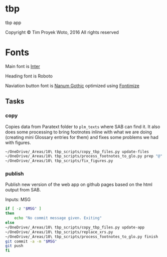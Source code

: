 # tbp
tbp app

Copyright © Tim Proyek Woto, 2016
All rights reserved


# Fonts

Main font is [Inter](https://fonts.google.com/specimen/Inter)

Heading font is Roboto


Naviation button font is [Nanum Gothic](https://fonts.google.com/specimen/Nanum+Gothic) optimized using [Fontimize](https://daveon.design/introducing-fontimize-subset-fonts-to-exactly-and-only-your-websites-used-characters.html)


## Tasks

### copy

Copies data from Paratext folder to `plm_texts` where SAB can find it. It also does some processing to bring footnotes inline with what we are doing (creating mini Glossary entries for them) and fixes some problems we had with figures.


```zsh
~/OneDrive/_Areas/10\ tbp_scripts/copy_tbp_files.py update-files
~/OneDrive/_Areas/10\ tbp_scripts/process_footnotes_to_glo.py prep "@"
~/OneDrive/_Areas/10\ tbp_scripts/fix_figures.py
```

### publish

Publish new version of the web app on github pages based on the html output from SAB.

Inputs: MSG

```zsh
if [ -z "$MSG" ]
then
    echo "No commit message given. Exiting"
else
~/OneDrive/_Areas/10\ tbp_scripts/copy_tbp_files.py update-app
~/OneDrive/_Areas/10\ tbp_scripts/replace_xrs.py
~/OneDrive/_Areas/10\ tbp_scripts/process_footnotes_to_glo.py finish 
git commit -a -m "$MSG"
git push
fi
```




